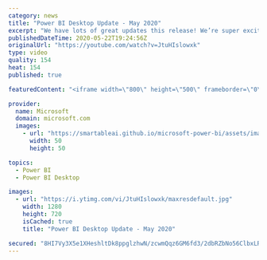 ```yaml
---
category: news
title: "Power BI Desktop Update - May 2020"
excerpt: "We have lots of great updates this release! We’re super excited to announce this month that both the decomposition tree and drill through button actions are now generally available. On top of this, we have several new features and updates that will really enrich your reporting: curate featured tables"
publishedDateTime: 2020-05-22T19:24:56Z
originalUrl: "https://youtube.com/watch?v=JtuHIslowxk"
type: video
quality: 154
heat: 154
published: true

featuredContent: "<iframe width=\"800\" height=\"500\" frameborder=\"0\" src=\"https://www.youtube.com/embed/JtuHIslowxk\" allow=\"accelerometer; autoplay; encrypted-media; gyroscope; picture-in-picture\" allowfullscreen></iframe>"

provider:
  name: Microsoft
  domain: microsoft.com
  images:
    - url: "https://smartableai.github.io/microsoft-power-bi/assets/images/organizations/microsoft.com-50x50.jpg"
      width: 50
      height: 50

topics:
  - Power BI
  - Power BI Desktop

images:
  - url: "https://i.ytimg.com/vi/JtuHIslowxk/maxresdefault.jpg"
    width: 1280
    height: 720
    isCached: true
    title: "Power BI Desktop Update - May 2020"

secured: "8HI7Vy3X5e1XHeshltDk8ppglzhwN/zcwmQqz6GM6fd3/2dbRZbNo56ClbxLRLcXtXjHuI75ZPilraYX3foj15tFUU+xiudQEFfWZphWca3GxHxBJ1fR9cY6WyZgG+50nFfj4F1Lqt7bSGPzz90dT28Q/+7w+s9AclxbYzQj1KV0ha9tHdrAKvNV94fNaS6xG+kir4JFpxdweolXrX+1q+td94WCBRQnyhfKSgoHBYYvadym7uTLrATLR59theKDdM5fkYc+kkVyxwbO9V5p+9l6KBojzB1URE3c2v7d5REuRTuDjzw4AGt2LZG+HFLYe9IKGY+5q0WCQ+e2Bd5e67UjnEANjB9H6zXeGwyIFQk2gNkSwgM6RkUesHlA+GtBFXQhDnYJ7euFODkcVC5QlYO468v56ENTvyfRI9u6WuGEX9TH4BmIk3p4JvuF2u2d;e94Kcp+XhN7FQ3osXmK1MQ=="
---
```


